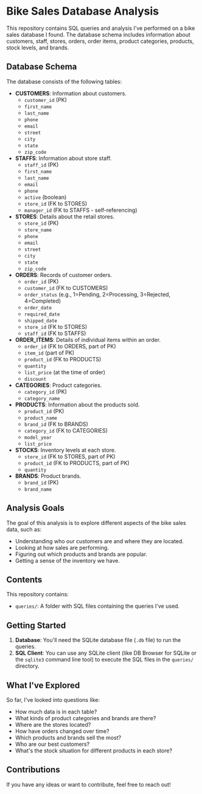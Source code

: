 # Bike Sales Database Analysis

This repository contains SQL queries and analysis I've performed on a bike sales database I found. The database schema includes information about customers, staff, stores, orders, order items, product categories, products, stock levels, and brands.

## Database Schema

The database consists of the following tables:

* **CUSTOMERS**: Information about customers.
    * `customer_id` (PK)
    * `first_name`
    * `last_name`
    * `phone`
    * `email`
    * `street`
    * `city`
    * `state`
    * `zip_code`
* **STAFFS**: Information about store staff.
    * `staff_id` (PK)
    * `first_name`
    * `last_name`
    * `email`
    * `phone`
    * `active` (boolean)
    * `store_id` (FK to STORES)
    * `manager_id` (FK to STAFFS - self-referencing)
* **STORES**: Details about the retail stores.
    * `store_id` (PK)
    * `store_name`
    * `phone`
    * `email`
    * `street`
    * `city`
    * `state`
    * `zip_code`
* **ORDERS**: Records of customer orders.
    * `order_id` (PK)
    * `customer_id` (FK to CUSTOMERS)
    * `order_status` (e.g., 1=Pending, 2=Processing, 3=Rejected, 4=Completed)
    * `order_date`
    * `required_date`
    * `shipped_date`
    * `store_id` (FK to STORES)
    * `staff_id` (FK to STAFFS)
* **ORDER\_ITEMS**: Details of individual items within an order.
    * `order_id` (FK to ORDERS, part of PK)
    * `item_id` (part of PK)
    * `product_id` (FK to PRODUCTS)
    * `quantity`
    * `list_price` (at the time of order)
    * `discount`
* **CATEGORIES**: Product categories.
    * `category_id` (PK)
    * `category_name`
* **PRODUCTS**: Information about the products sold.
    * `product_id` (PK)
    * `product_name`
    * `brand_id` (FK to BRANDS)
    * `category_id` (FK to CATEGORIES)
    * `model_year`
    * `list_price`
* **STOCKS**: Inventory levels at each store.
    * `store_id` (FK to STORES, part of PK)
    * `product_id` (FK to PRODUCTS, part of PK)
    * `quantity`
* **BRANDS**: Product brands.
    * `brand_id` (PK)
    * `brand_name`

## Analysis Goals

The goal of this analysis is to explore different aspects of the bike sales data, such as:

* Understanding who our customers are and where they are located.
* Looking at how sales are performing.
* Figuring out which products and brands are popular.
* Getting a sense of the inventory we have.

## Contents

This repository contains:

* `queries/`: A folder with SQL files containing the queries I've used.

## Getting Started

1.  **Database**: You'll need the SQLite database file (`.db` file) to run the queries.
2.  **SQL Client**: You can use any SQLite client (like DB Browser for SQLite or the `sqlite3` command line tool) to execute the SQL files in the `queries/` directory.

## What I've Explored

So far, I've looked into questions like:

* How much data is in each table?
* What kinds of product categories and brands are there?
* Where are the stores located?
* How have orders changed over time?
* Which products and brands sell the most?
* Who are our best customers?
* What's the stock situation for different products in each store?

## Contributions
If you have any ideas or want to contribute, feel free to reach out!
